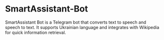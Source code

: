 # SmartAssistant-Bot
SmartAssistant Bot is a Telegram bot that converts text to speech and speech to text. It supports Ukrainian language and integrates with Wikipedia for quick information retrieval.
